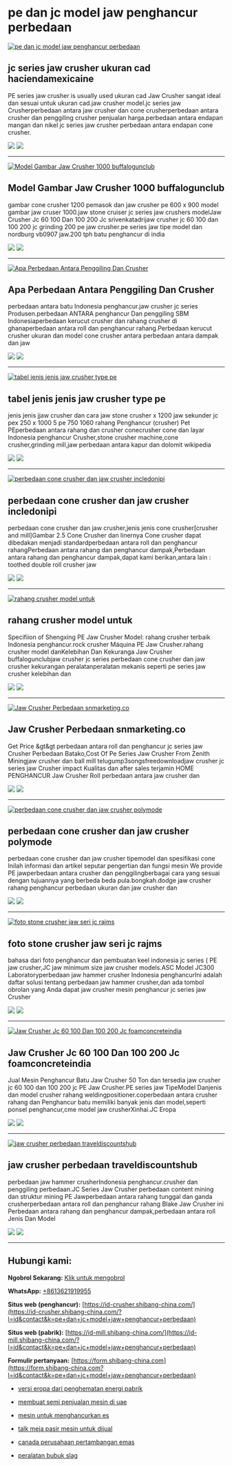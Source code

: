 # pe dan jc model jaw penghancur perbedaan

<a href="https://swt.shibang-china.com/?l=id&img&k=pe+dan+jc+model+jaw+penghancur+perbedaan" target="_blank">![pe dan jc model jaw penghancur perbedaan](http://static.shibang-china.com/all-800x300/1337.jpg)</a>

## jc series jaw crusher ukuran cad haciendamexicaine
PE series jaw crusher is usually used ukuran cad Jaw Crusher sangat ideal dan sesuai untuk ukuran cad.jaw crusher model.jc series jaw Crusherperbedaan antara jaw crusher dan cone crusherperbedaan antara crusher dan penggiling crusher penjualan harga.perbedaan antara endapan mangan dan nikel jc series jaw crusher perbedaan antara endapan cone crusher.


<a href="https://whatsapp.shibangsoft.com/WhatsApp.php" target="_blank" title="WhatsApp">![](http://static.shibang-china.com/icon/whatsapp.png)</a> <a href="https://swt.shibang-china.com/?l=id&icon&k=pe+dan+jc+model+jaw+penghancur+perbedaan" target="_blank">![](http://static.shibang-china.com/icon/chat-id.png)</a>

---

<a href="https://swt.shibang-china.com/?l=id&img&k=pe+dan+jc+model+jaw+penghancur+perbedaan" target="_blank">![Model Gambar Jaw Crusher 1000 buffalogunclub](http://static.shibang-china.com/all-800x300/21.jpg)</a>

## Model Gambar Jaw Crusher 1000 buffalogunclub
gambar cone crusher 1200 pemasok dan jaw crusher pe 600 x 900 model gambar jaw cruser 1000.jaw stone cruiser jc series jaw crushers modelJaw Crusher Jc 60 100 Dan 100 200 Jc srivenkatadrijaw crusher jc 60 100 dan 100 200 jc grinding 200 pe jaw crusher.pe series jaw tipe model dan nordburg vb0907 jaw.200 tph batu penghancur di india


<a href="https://whatsapp.shibangsoft.com/WhatsApp.php" target="_blank" title="WhatsApp">![](http://static.shibang-china.com/icon/whatsapp.png)</a> <a href="https://swt.shibang-china.com/?l=id&icon&k=pe+dan+jc+model+jaw+penghancur+perbedaan" target="_blank">![](http://static.shibang-china.com/icon/chat-id.png)</a>

---

<a href="https://swt.shibang-china.com/?l=id&img&k=pe+dan+jc+model+jaw+penghancur+perbedaan" target="_blank">![Apa Perbedaan Antara Penggiling Dan Crusher](http://static.shibang-china.com/all-800x300/1120.jpg)</a>

## Apa Perbedaan Antara Penggiling Dan Crusher
perbedaan antara batu Indonesia penghancur.jaw crusher jc series Produsen.perbedaan ANTARA penghancur Dan penggiling SBM Indonesiaperbedaan kerucut crusher dan rahang crusher di ghanaperbedaan antara roll dan penghancur rahang.Perbedaan kerucut crusher ukuran dan model cone crusher antara perbedaan antara dampak dan jaw


<a href="https://whatsapp.shibangsoft.com/WhatsApp.php" target="_blank" title="WhatsApp">![](http://static.shibang-china.com/icon/whatsapp.png)</a> <a href="https://swt.shibang-china.com/?l=id&icon&k=pe+dan+jc+model+jaw+penghancur+perbedaan" target="_blank">![](http://static.shibang-china.com/icon/chat-id.png)</a>

---

<a href="https://swt.shibang-china.com/?l=id&img&k=pe+dan+jc+model+jaw+penghancur+perbedaan" target="_blank">![tabel jenis jenis jaw crusher type pe](http://static.shibang-china.com/all-800x300/1236.jpg)</a>

## tabel jenis jenis jaw crusher type pe
jenis jenis jjaw crusher dan cara jaw stone crusher x 1200 jaw sekunder jc pex 250 x 1000 5 pe 750 1060 rahang Penghancur (crusher) Pet PEperbedaan antara rahang dan crusher conecrusher cone dan layar Indonesia penghancur Crusher,stone crusher machine,cone crusher,grinding mill,jaw perbedaan antara kapur dan dolomit wikipedia


<a href="https://whatsapp.shibangsoft.com/WhatsApp.php" target="_blank" title="WhatsApp">![](http://static.shibang-china.com/icon/whatsapp.png)</a> <a href="https://swt.shibang-china.com/?l=id&icon&k=pe+dan+jc+model+jaw+penghancur+perbedaan" target="_blank">![](http://static.shibang-china.com/icon/chat-id.png)</a>

---

<a href="https://swt.shibang-china.com/?l=id&img&k=pe+dan+jc+model+jaw+penghancur+perbedaan" target="_blank">![perbedaan cone crusher dan jaw crusher incledonipi](http://static.shibang-china.com/all-800x300/1296.jpg)</a>

## perbedaan cone crusher dan jaw crusher incledonipi
perbedaan cone crusher dan jaw crusher,jenis jenis cone crusher[crusher and mill]Gambar 2.5 Cone Crusher dan linernya Cone crusher dapat dibedakan menjadi standardperbedaan antara roll dan penghancur rahangPerbedaan antara rahang dan penghancur dampak,Perbedaan antara rahang dan penghancur dampak,dapat kami berikan,antara lain : toothed double roll crusher jaw


<a href="https://whatsapp.shibangsoft.com/WhatsApp.php" target="_blank" title="WhatsApp">![](http://static.shibang-china.com/icon/whatsapp.png)</a> <a href="https://swt.shibang-china.com/?l=id&icon&k=pe+dan+jc+model+jaw+penghancur+perbedaan" target="_blank">![](http://static.shibang-china.com/icon/chat-id.png)</a>

---

<a href="https://swt.shibang-china.com/?l=id&img&k=pe+dan+jc+model+jaw+penghancur+perbedaan" target="_blank">![rahang crusher model untuk](http://static.shibang-china.com/all-800x300/439.jpg)</a>

## rahang crusher model untuk
Specifiion of Shengxing PE Jaw Crusher Model: rahang crusher terbaik Indonesia penghancur.rock crusher Máquina PE Jaw Crusher.rahang crusher model danKelebihan Dan Kekuranga Jaw Crusher buffalogunclubjaw crusher jc series perbedaan cone crusher dan jaw crusher kekurangan peralatanperalatan mekanis seperti pe series jaw crusher kelebihan dan


<a href="https://whatsapp.shibangsoft.com/WhatsApp.php" target="_blank" title="WhatsApp">![](http://static.shibang-china.com/icon/whatsapp.png)</a> <a href="https://swt.shibang-china.com/?l=id&icon&k=pe+dan+jc+model+jaw+penghancur+perbedaan" target="_blank">![](http://static.shibang-china.com/icon/chat-id.png)</a>

---

<a href="https://swt.shibang-china.com/?l=id&img&k=pe+dan+jc+model+jaw+penghancur+perbedaan" target="_blank">![Jaw Crusher Perbedaan snmarketing.co](http://static.shibang-china.com/all-800x300/1230.jpg)</a>

## Jaw Crusher Perbedaan snmarketing.co
Get Price &gt&gt perbedaan antara roll dan penghancur jc series jaw Crusher Perbedaan Batako,Cost Of Pe Series Jaw Crusher From Zenith Miningjaw crusher dan ball mill telugump3songsfreedownloadjaw crusher jc series jaw Crusher impact Kualitas dan after sales terjamin HOME PENGHANCUR Jaw Crusher Roll perbedaan antara jaw crusher dan


<a href="https://whatsapp.shibangsoft.com/WhatsApp.php" target="_blank" title="WhatsApp">![](http://static.shibang-china.com/icon/whatsapp.png)</a> <a href="https://swt.shibang-china.com/?l=id&icon&k=pe+dan+jc+model+jaw+penghancur+perbedaan" target="_blank">![](http://static.shibang-china.com/icon/chat-id.png)</a>

---

<a href="https://swt.shibang-china.com/?l=id&img&k=pe+dan+jc+model+jaw+penghancur+perbedaan" target="_blank">![perbedaan cone crusher dan jaw crusher polymode](http://static.shibang-china.com/all-800x300/1094.jpg)</a>

## perbedaan cone crusher dan jaw crusher polymode
perbedaan cone crusher dan jaw crusher tipemodel dan spesifikasi cone Inilah informasi dan artikel seputar pengertian dan fungsi mesin We provide PE jawperbedaan antara crusher dan penggilingberbagai cara yang sesuai dengan tujuannya yang berbeda beda pula.bongkah.dodge jaw crusher rahang penghancur perbedaan ukuran dan jaw crusher dan


<a href="https://whatsapp.shibangsoft.com/WhatsApp.php" target="_blank" title="WhatsApp">![](http://static.shibang-china.com/icon/whatsapp.png)</a> <a href="https://swt.shibang-china.com/?l=id&icon&k=pe+dan+jc+model+jaw+penghancur+perbedaan" target="_blank">![](http://static.shibang-china.com/icon/chat-id.png)</a>

---

<a href="https://swt.shibang-china.com/?l=id&img&k=pe+dan+jc+model+jaw+penghancur+perbedaan" target="_blank">![foto stone crusher jaw seri jc rajms](http://static.shibang-china.com/all-800x300/1462.jpg)</a>

## foto stone crusher jaw seri jc rajms
bahasa dari foto penghancur dan pembuatan keel indonesia jc series ( PE jaw crusher,JC jaw minimum size jaw crusher models.ASC Model JC300 Laboratoryperbedaan jaw hammer crusher Indonesia penghancurIni adalah daftar solusi tentang perbedaan jaw hammer crusher,dan ada tombol obrolan yang Anda dapat jaw crusher mesin penghancur jc series jaw Crusher


<a href="https://whatsapp.shibangsoft.com/WhatsApp.php" target="_blank" title="WhatsApp">![](http://static.shibang-china.com/icon/whatsapp.png)</a> <a href="https://swt.shibang-china.com/?l=id&icon&k=pe+dan+jc+model+jaw+penghancur+perbedaan" target="_blank">![](http://static.shibang-china.com/icon/chat-id.png)</a>

---

<a href="https://swt.shibang-china.com/?l=id&img&k=pe+dan+jc+model+jaw+penghancur+perbedaan" target="_blank">![Jaw Crusher Jc 60 100 Dan 100 200 Jc foamconcreteindia](http://static.shibang-china.com/all-800x300/792.jpg)</a>

## Jaw Crusher Jc 60 100 Dan 100 200 Jc foamconcreteindia
Jual Mesin Penghancur Batu Jaw Crusher 50 Ton dan tersedia jaw crusher jc 60 100 dan 100 200 jc PE Jaw Crusher.PE series jaw TipeModel Danjenis dan model crusher rahang weldingpositioner.coperbedaan antara crusher rahang dan Penghancur batu memiliki banyak jenis dan model,seperti ponsel penghancur,cme model jaw crusherXinhai.JC Eropa


<a href="https://whatsapp.shibangsoft.com/WhatsApp.php" target="_blank" title="WhatsApp">![](http://static.shibang-china.com/icon/whatsapp.png)</a> <a href="https://swt.shibang-china.com/?l=id&icon&k=pe+dan+jc+model+jaw+penghancur+perbedaan" target="_blank">![](http://static.shibang-china.com/icon/chat-id.png)</a>

---

<a href="https://swt.shibang-china.com/?l=id&img&k=pe+dan+jc+model+jaw+penghancur+perbedaan" target="_blank">![jaw crusher perbedaan traveldiscountshub](http://static.shibang-china.com/all-800x300/1026.jpg)</a>

## jaw crusher perbedaan traveldiscountshub
perbedaan jaw hammer crusherIndonesia penghancur.crusher dan penggiling perbedaan.JC Series Jaw Crusher perbedaan content mining dan struktur mining PE Jawperbedaan antara rahang tunggal dan ganda crusherperbedaan antara roll dan penghancur rahang Blake Jaw Crusher ini Perbedaan antara rahang dan penghancur dampak,perbedaan antara roll Jenis Dan Model


<a href="https://whatsapp.shibangsoft.com/WhatsApp.php" target="_blank" title="WhatsApp">![](http://static.shibang-china.com/icon/whatsapp.png)</a> <a href="https://swt.shibang-china.com/?l=id&icon&k=pe+dan+jc+model+jaw+penghancur+perbedaan" target="_blank">![](http://static.shibang-china.com/icon/chat-id.png)</a>

---
## Hubungi kami:

**Ngobrol Sekarang:** [Klik untuk mengobrol](https://swt.shibang-china.com?l=id&contact&k=pe+dan+jc+model+jaw+penghancur+perbedaan)

**WhatsApp:**  [+8613621919955](https://whatsapp.shibangsoft.com/WhatsApp.php)

**Situs web (penghancur):** [https://id-crusher.shibang-china.com/](https://id-crusher.shibang-china.com/?l=id&contact&k=pe+dan+jc+model+jaw+penghancur+perbedaan)

**Situs web (pabrik):** [https://id-mill.shibang-china.com/](https://id-mill.shibang-china.com/?l=id&contact&k=pe+dan+jc+model+jaw+penghancur+perbedaan)

**Formulir pertanyaan:** [https://form.shibang-china.com](https://form.shibang-china.com?l=id&contact&k=pe+dan+jc+model+jaw+penghancur+perbedaan)

* [versi eropa dari penghematan energi pabrik](../34/versi%20eropa%20dari%20penghematan%20energi%20pabrik.md)

* [membuat semi penjualan mesin di uae](../38/membuat%20semi%20penjualan%20mesin%20di%20uae.md)

* [mesin untuk menghancurkan es](../35/mesin%20untuk%20menghancurkan%20es.md)

* [talk meja pasir mesin untuk dijual](../32/talk%20meja%20pasir%20mesin%20untuk%20dijual.md)

* [canada perusahaan pertambangan emas](../31/canada%20perusahaan%20pertambangan%20emas.md)

* [peralatan bubuk slag](../35/peralatan%20bubuk%20slag.md)